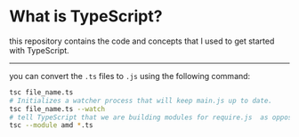# What is TypeScript?

this repository contains the code and concepts that I used to get started with TypeScript. 

<hr>

you can convert the `.ts` files to `.js` using the following command:
```bash 
tsc file_name.ts
# Initializes a watcher process that will keep main.js up to date.
tsc file_name.ts --watch
# tell TypeScript that we are building modules for require.js  as opposed ot commonJS (use it inside the modules folder)
tsc --module amd *.ts
```